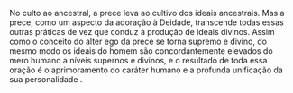 ﻿No culto ao ancestral, a prece leva ao cultivo dos ideais ancestrais. Mas a prece, como um aspecto da adoração à Deidade, transcende todas essas outras práticas de vez que conduz à produção de ideais divinos. Assim como o conceito do alter ego da prece se torna supremo e divino, do mesmo modo os ideais do homem são concordantemente elevados do mero humano a níveis supernos e divinos, e o resultado de toda essa oração é o aprimoramento do caráter humano e a profunda unificação da sua personalidade .